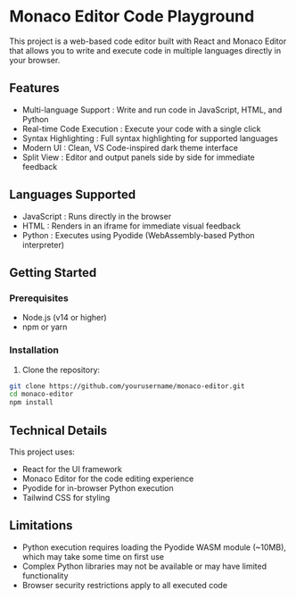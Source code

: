 # Monaco Editor Code Playground
This project is a web-based code editor built with React and Monaco Editor that allows you to write and execute code in multiple languages directly in your browser.

## Features
- Multi-language Support : Write and run code in JavaScript, HTML, and Python
- Real-time Code Execution : Execute your code with a single click
- Syntax Highlighting : Full syntax highlighting for supported languages
- Modern UI : Clean, VS Code-inspired dark theme interface
- Split View : Editor and output panels side by side for immediate feedback

## Languages Supported
- JavaScript : Runs directly in the browser
- HTML : Renders in an iframe for immediate visual feedback
- Python : Executes using Pyodide (WebAssembly-based Python interpreter)
## Getting Started
### Prerequisites
- Node.js (v14 or higher)
- npm or yarn
### Installation
1. Clone the repository:
```bash
git clone https://github.com/yourusername/monaco-editor.git
cd monaco-editor
npm install
```

## Technical Details
This project uses:

- React for the UI framework
- Monaco Editor for the code editing experience
- Pyodide for in-browser Python execution
- Tailwind CSS for styling
## Limitations
- Python execution requires loading the Pyodide WASM module (~10MB), which may take some time on first use
- Complex Python libraries may not be available or may have limited functionality
- Browser security restrictions apply to all executed code